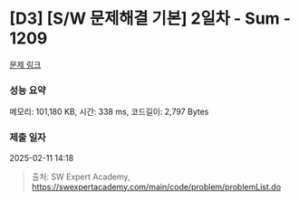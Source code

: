 # [D3] [S/W 문제해결 기본] 2일차 - Sum - 1209 

[문제 링크](https://swexpertacademy.com/main/code/problem/problemDetail.do?contestProbId=AV13_BWKACUCFAYh) 

### 성능 요약

메모리: 101,180 KB, 시간: 338 ms, 코드길이: 2,797 Bytes

### 제출 일자

2025-02-11 14:18



> 출처: SW Expert Academy, https://swexpertacademy.com/main/code/problem/problemList.do